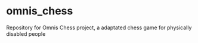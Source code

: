 # omnis_chess
 Repository for Omnis Chess project, a adaptated chess game for physically disabled people
